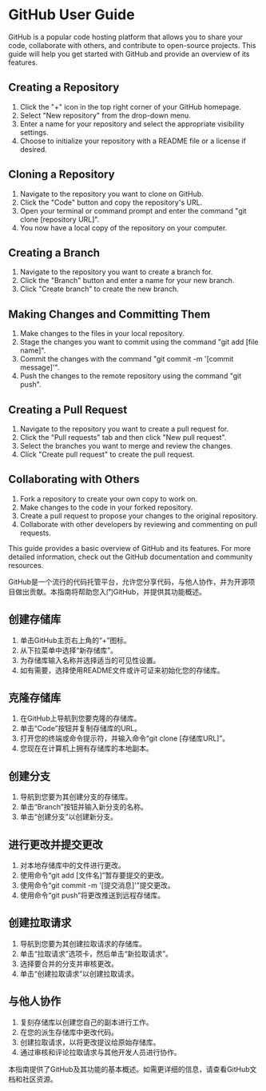 # GitHub User Guide

GitHub is a popular code hosting platform that allows you to share your code, collaborate with others, and contribute to open-source projects. This guide will help you get started with GitHub and provide an overview of its features.

## Creating a Repository

1. Click the "+" icon in the top right corner of your GitHub homepage.
2. Select "New repository" from the drop-down menu.
3. Enter a name for your repository and select the appropriate visibility settings.
4. Choose to initialize your repository with a README file or a license if desired.

## Cloning a Repository

1. Navigate to the repository you want to clone on GitHub.
2. Click the "Code" button and copy the repository's URL.
3. Open your terminal or command prompt and enter the command "git clone [repository URL]".
4. You now have a local copy of the repository on your computer.

## Creating a Branch

1. Navigate to the repository you want to create a branch for.
2. Click the "Branch" button and enter a name for your new branch.
3. Click "Create branch" to create the new branch.

## Making Changes and Committing Them

1. Make changes to the files in your local repository.
2. Stage the changes you want to commit using the command "git add [file name]".
3. Commit the changes with the command "git commit -m '[commit message]'".
4. Push the changes to the remote repository using the command "git push".

## Creating a Pull Request

1. Navigate to the repository you want to create a pull request for.
2. Click the "Pull requests" tab and then click "New pull request".
3. Select the branches you want to merge and review the changes.
4. Click "Create pull request" to create the pull request.

## Collaborating with Others

1. Fork a repository to create your own copy to work on.
2. Make changes to the code in your forked repository.
3. Create a pull request to propose your changes to the original repository.
4. Collaborate with other developers by reviewing and commenting on pull requests.

This guide provides a basic overview of GitHub and its features. For more detailed information, check out the GitHub documentation and community resources.



GitHub是一个流行的代码托管平台，允许您分享代码，与他人协作，并为开源项目做出贡献。本指南将帮助您入门GitHub，并提供其功能概述。

## 创建存储库

1. 单击GitHub主页右上角的“+”图标。
2. 从下拉菜单中选择“新存储库”。
3. 为存储库输入名称并选择适当的可见性设置。
4. 如有需要，选择使用README文件或许可证来初始化您的存储库。

## 克隆存储库

1. 在GitHub上导航到您要克隆的存储库。
2. 单击“Code”按钮并复制存储库的URL。
3. 打开您的终端或命令提示符，并输入命令“git clone [存储库URL]”。
4. 您现在在计算机上拥有存储库的本地副本。

## 创建分支

1. 导航到您要为其创建分支的存储库。
2. 单击“Branch”按钮并输入新分支的名称。
3. 单击“创建分支”以创建新分支。

## 进行更改并提交更改

1. 对本地存储库中的文件进行更改。
2. 使用命令“git add [文件名]”暂存要提交的更改。
3. 使用命令“git commit -m '[提交消息]'”提交更改。
4. 使用命令“git push”将更改推送到远程存储库。

## 创建拉取请求

1. 导航到您要为其创建拉取请求的存储库。
2. 单击“拉取请求”选项卡，然后单击“新拉取请求”。
3. 选择要合并的分支并审核更改。
4. 单击“创建拉取请求”以创建拉取请求。

## 与他人协作

1. 复刻存储库以创建您自己的副本进行工作。
2. 在您的派生存储库中更改代码。
3. 创建拉取请求，以将更改提议给原始存储库。
4. 通过审核和评论拉取请求与其他开发人员进行协作。

本指南提供了GitHub及其功能的基本概述。如需更详细的信息，请查看GitHub文档和社区资源。